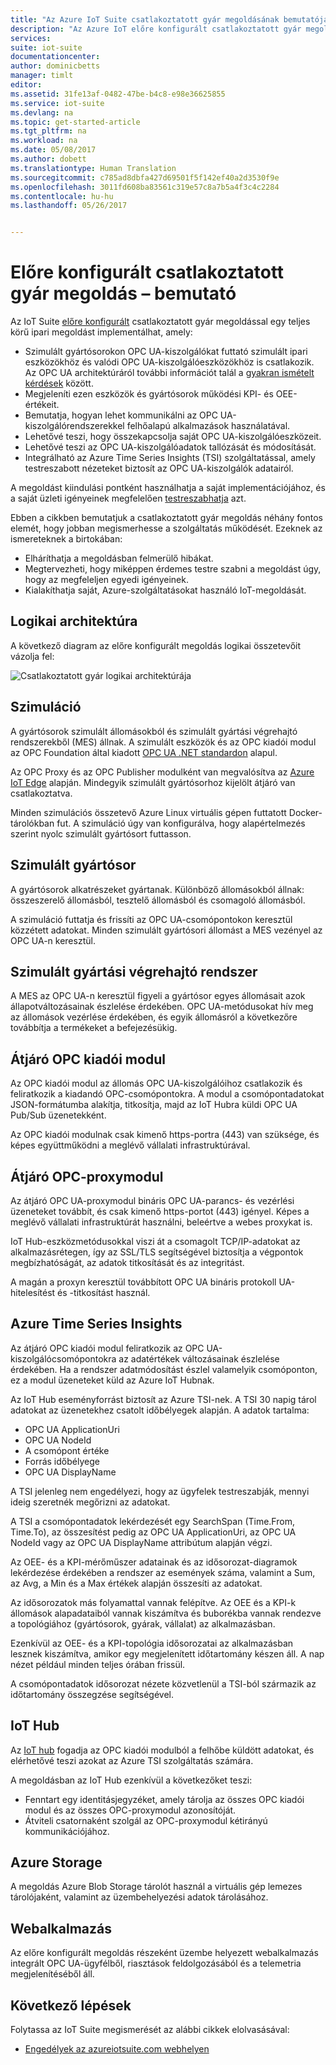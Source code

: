 ```yaml
---
title: "Az Azure IoT Suite csatlakoztatott gyár megoldásának bemutatója | Microsoft Docs"
description: "Az Azure IoT előre konfigurált csatlakoztatott gyár megoldásának és architektúrájának leírása."
services: 
suite: iot-suite
documentationcenter: 
author: dominicbetts
manager: timlt
editor: 
ms.assetid: 31fe13af-0482-47be-b4c8-e98e36625855
ms.service: iot-suite
ms.devlang: na
ms.topic: get-started-article
ms.tgt_pltfrm: na
ms.workload: na
ms.date: 05/08/2017
ms.author: dobett
ms.translationtype: Human Translation
ms.sourcegitcommit: c785ad8dbfa427d69501f5f142ef40a2d3530f9e
ms.openlocfilehash: 3011fd608ba83561c319e57c8a7b5a4f3c4c2284
ms.contentlocale: hu-hu
ms.lasthandoff: 05/26/2017


---
```

<a id="connected-factory-preconfigured-solution-walkthrough" class="xliff"></a>

# Előre konfigurált csatlakoztatott gyár megoldás – bemutató

Az IoT Suite [előre konfigurált][lnk-preconfigured-solutions] csatlakoztatott gyár megoldással egy teljes körű ipari megoldást implementálhat, amely:

* Szimulált gyártósorokon OPC UA-kiszolgálókat futtató szimulált ipari eszközökhöz és valódi OPC UA-kiszolgálóeszközökhöz is csatlakozik. Az OPC UA architektúráról további információt talál a [gyakran ismételt kérdések][lnk-faq] között.
* Megjeleníti ezen eszközök és gyártósorok működési KPI- és OEE-értékeit.
* Bemutatja, hogyan lehet kommunikálni az OPC UA-kiszolgálórendszerekkel felhőalapú alkalmazások használatával.
* Lehetővé teszi, hogy összekapcsolja saját OPC UA-kiszolgálóeszközeit.
* Lehetővé teszi az OPC UA-kiszolgálóadatok tallózását és módosítását.
* Integrálható az Azure Time Series Insights (TSI) szolgáltatással, amely testreszabott nézeteket biztosít az OPC UA-kiszolgálók adatairól.

A megoldást kiindulási pontként használhatja a saját implementációjához, és a saját üzleti igényeinek megfelelően [testreszabhatja][lnk-customize] azt.

Ebben a cikkben bemutatjuk a csatlakoztatott gyár megoldás néhány fontos elemét, hogy jobban megismerhesse a szolgáltatás működését. Ezeknek az ismereteknek a birtokában:

* Elháríthatja a megoldásban felmerülő hibákat.
* Megtervezheti, hogy miképpen érdemes testre szabni a megoldást úgy, hogy az megfeleljen egyedi igényeinek.
* Kialakíthatja saját, Azure-szolgáltatásokat használó IoT-megoldását.

<a id="logical-architecture" class="xliff"></a>

## Logikai architektúra

A következő diagram az előre konfigurált megoldás logikai összetevőit vázolja fel:

![Csatlakoztatott gyár logikai architektúrája][connected-factory-logical]

<a id="simulation" class="xliff"></a>

## Szimuláció

A gyártósorok szimulált állomásokból és szimulált gyártási végrehajtó rendszerekből (MES) állnak. A szimulált eszközök és az OPC kiadói modul az OPC Foundation által kiadott [OPC UA .NET standardon][lnk-OPC-UA-NET-Standard] alapul.

Az OPC Proxy és az OPC Publisher modulként van megvalósítva az [Azure IoT Edge][lnk-Azure-IoT-Gateway] alapján. Mindegyik szimulált gyártósorhoz kijelölt átjáró van csatlakoztatva.

Minden szimulációs összetevő Azure Linux virtuális gépen futtatott Docker-tárolókban fut. A szimuláció úgy van konfigurálva, hogy alapértelmezés szerint nyolc szimulált gyártósort futtasson.

<a id="simulated-production-line" class="xliff"></a>

## Szimulált gyártósor

A gyártósorok alkatrészeket gyártanak. Különböző állomásokból állnak: összeszerelő állomásból, tesztelő állomásból és csomagoló állomásból.

A szimuláció futtatja és frissíti az OPC UA-csomópontokon keresztül közzétett adatokat. Minden szimulált gyártósori állomást a MES vezényel az OPC UA-n keresztül.

<a id="simulated-manufacturing-execution-system" class="xliff"></a>

## Szimulált gyártási végrehajtó rendszer

A MES az OPC UA-n keresztül figyeli a gyártósor egyes állomásait azok állapotváltozásainak észlelése érdekében. OPC UA-metódusokat hív meg az állomások vezérlése érdekében, és egyik állomásról a következőre továbbítja a termékeket a befejezésükig.

<a id="gateway-opc-publisher-module" class="xliff"></a>

## Átjáró OPC kiadói modul

Az OPC kiadói modul az állomás OPC UA-kiszolgálóihoz csatlakozik és feliratkozik a kiadandó OPC-csomópontokra. A modul a csomópontadatokat JSON-formátumba alakítja, titkosítja, majd az IoT Hubra küldi OPC UA Pub/Sub üzenetekként.

Az OPC kiadói modulnak csak kimenő https-portra (443) van szüksége, és képes együttműködni a meglévő vállalati infrastruktúrával.

<a id="gateway-opc-proxy-module" class="xliff"></a>

## Átjáró OPC-proxymodul

Az átjáró OPC UA-proxymodul bináris OPC UA-parancs- és vezérlési üzeneteket továbbít, és csak kimenő https-portot (443) igényel. Képes a meglévő vállalati infrastruktúrát használni, beleértve a webes proxykat is.

IoT Hub-eszközmetódusokkal viszi át a csomagolt TCP/IP-adatokat az alkalmazásrétegen, így az SSL/TLS segítségével biztosítja a végpontok megbízhatóságát, az adatok titkosítását és az integritást.

A magán a proxyn keresztül továbbított OPC UA bináris protokoll UA-hitelesítést és -titkosítást használ.

<a id="azure-time-series-insights" class="xliff"></a>

## Azure Time Series Insights

Az átjáró OPC kiadói modul feliratkozik az OPC UA-kiszolgálócsomópontokra az adatértékek változásainak észlelése érdekében. Ha a rendszer adatmódosítást észlel valamelyik csomóponton, ez a modul üzeneteket küld az Azure IoT Hubnak.

Az IoT Hub eseményforrást biztosít az Azure TSI-nek. A TSI 30 napig tárol adatokat az üzenetekhez csatolt időbélyegek alapján. A adatok tartalma:

* OPC UA ApplicationUri
* OPC UA NodeId
* A csomópont értéke
* Forrás időbélyege
* OPC UA DisplayName

A TSI jelenleg nem engedélyezi, hogy az ügyfelek testreszabják, mennyi ideig szeretnék megőrizni az adatokat.

A TSI a csomópontadatok lekérdezését egy SearchSpan (Time.From, Time.To), az összesítést pedig az OPC UA ApplicationUri, az OPC UA NodeId vagy az OPC UA DisplayName attribútum alapján végzi.

Az OEE- és a KPI-mérőműszer adatainak és az idősorozat-diagramok lekérdezése érdekében a rendszer az események száma, valamint a Sum, az Avg, a Min és a Max értékek alapján összesíti az adatokat.

Az idősorozatok más folyamattal vannak felépítve. Az OEE és a KPI-k állomások alapadataiból vannak kiszámítva és buborékba vannak rendezve a topológiához (gyártósorok, gyárak, vállalat) az alkalmazásban.

Ezenkívül az OEE- és a KPI-topológia idősorozatai az alkalmazásban lesznek kiszámítva, amikor egy megjelenített időtartomány készen áll. A nap nézet például minden teljes órában frissül.

A csomópontadatok idősorozat nézete közvetlenül a TSI-ból származik az időtartomány összegzése segítségével.

<a id="iot-hub" class="xliff"></a>

## IoT Hub
Az [IoT hub][lnk-IoT Hub] fogadja az OPC kiadói modulból a felhőbe küldött adatokat, és elérhetővé teszi azokat az Azure TSI szolgáltatás számára. 

A megoldásban az IoT Hub ezenkívül a következőket teszi:
- Fenntart egy identitásjegyzéket, amely tárolja az összes OPC kiadói modul és az összes OPC-proxymodul azonosítóját.
- Átviteli csatornaként szolgál az OPC-proxymodul kétirányú kommunikációjához.

<a id="azure-storage" class="xliff"></a>

## Azure Storage
A megoldás Azure Blob Storage tárolót használ a virtuális gép lemezes tárolójaként, valamint az üzembehelyezési adatok tárolásához.

<a id="web-app" class="xliff"></a>

## Webalkalmazás
Az előre konfigurált megoldás részeként üzembe helyezett webalkalmazás integrált OPC UA-ügyfélből, riasztások feldolgozásából és a telemetria megjelenítéséből áll.

<a id="next-steps" class="xliff"></a>

## Következő lépések

Folytassa az IoT Suite megismerését az alábbi cikkek elolvasásával:

* [Engedélyek az azureiotsuite.com webhelyen][lnk-permissions]

[connected-factory-logical]:media/iot-suite-connected-factory-walkthrough/cf-logical-architecture.png

[lnk-preconfigured-solutions]: iot-suite-what-are-preconfigured-solutions.md
[lnk-customize]: iot-suite-guidance-on-customizing-preconfigured-solutions.md
[lnk-IoT Hub]: https://azure.microsoft.com/documentation/services/iot-hub/
[lnk-direct-methods]: ../iot-hub/iot-hub-devguide-direct-methods.md
[lnk-OPC-UA-NET-Standard]:https://github.com/OPCFoundation/UA-.NETStandardLibrary
[lnk-Azure-IoT-Gateway]: https://github.com/azure/iot-edge
[lnk-permissions]: iot-suite-permissions.md
[lnk-faq]: iot-suite-faq.md
